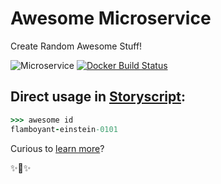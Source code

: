 # Awesome Microservice

Create Random Awesome Stuff!

![Microservice](https://img.shields.io/badge/microservice-ready-brightgreen.svg?style=for-the-badge)
[![Docker Build Status](https://img.shields.io/docker/build/microservices/awesome.svg?style=for-the-badge)](https://hub.docker.com/r/microservices/awesome/)

## Direct usage in [Storyscript](https://storyscript.io/):

```coffee
>>> awesome id
flamboyant-einstein-0101
```

Curious to [learn more](https://docs.storyscript.io/)?

✨🍰✨
